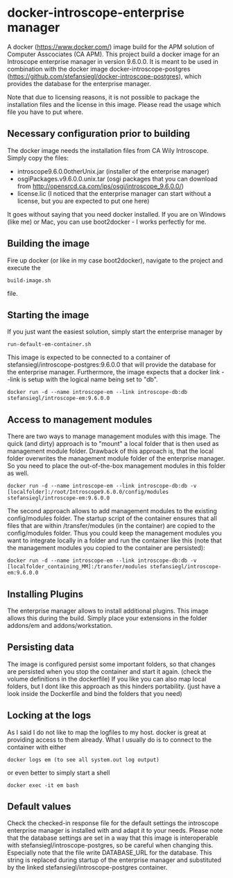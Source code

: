 # docker-introscope-enterprise manager
A docker (https://www.docker.com/) image build for the APM solution of Computer Asscociates (CA APM). This project build a docker image for an Introscope enterprise manager in version 9.6.0.0. It is meant to be used in combination with the docker image docker-introscope-postgres (https://github.com/stefansiegl/docker-introscope-postgres), which provides the database for the enterprise manager.

Note that due to licensing reasons, it is not possible to package the installation files and the license in this image. Please read the usage which file you have to put where.

## Necessary configuration prior to building
The docker image needs the installation files from CA Wily Introscope. Simply copy the files:
- introscope9.6.0.0otherUnix.jar (installer of the enterprise manager)
- osgiPackages.v9.6.0.0.unix.tar (osgi packages that you can download from http://opensrcd.ca.com/ips/osgi/introscope_9.6.0.0/)
- license.lic (I noticed that the enterprise manager can start without a license, but you are expected to put one here)

It goes without saying that you need docker installed. If you are on Windows (like me) or Mac, you can use boot2docker - I works perfectly for me.

## Building the image
Fire up docker (or like in my case boot2docker), navigate to the project and execute the 
```
build-image.sh
```
file.

## Starting the image
If you just want the easiest solution, simply start the enterprise manager by
```
run-default-em-container.sh
```
This image is expected to be connected to a container of stefansiegl/introscope-postgres:9.6.0.0 that will provide the database for the enterprise manager. Furthermore, the image expects that a docker link --link is setup with the logical name being set to "db". 
```
docker run -d --name introscope-em --link introscope-db:db stefansiegl/introscope-em:9.6.0.0
```

## Access to management modules
There are two ways to manage management modules with this image. The quick (and dirty) approach is to "mount" a local folder that is then used as management module folder. Drawback of this approach is, that the local folder overwrites the management module folder of the enterprise manager. So you need to place the out-of-the-box management modules in this folder as well. 
```
docker run -d --name introscope-em --link introscope-db:db -v [localfolder]:/root/Introscope9.6.0.0/config/modules stefansiegl/introscope-em:9.6.0.0
```

The second approach allows to add management modules to the existing config/modules folder. The startup script of the container ensures that all files that are within /transfer/modules (in the container) are copied to the config/modules folder. Thus you could keep the management modules you want to integrate locally in a folder and run the container like this (note that the management modules you copied to the container are persisted):
```
docker run -d --name introscope-em --link introscope-db:db -v [localfolder_containing_MM]:/transfer/modules stefansiegl/introscope-em:9.6.0.0
```

## Installing Plugins
The enterprise manager allows to install additional plugins. This image allows this during the build. Simply place your extensions in the folder addons/em and addons/workstation. 

## Persisting data
The image is configured persist some important folders, so that changes are persisted when you stop the container and start it again. (check the volume definitions in the dockerfile)
If you like you can also map local folders, but I dont like this approach as this hinders portability. (just have a look inside the Dockerfile and bind the folders that you need)

## Locking at the logs
As I said I do not like to map the logfiles to my host. docker is great at providing access to them already. What I usually do is to connect to the container with either
```
docker logs em (to see all system.out log output)
```
or even better to simply start a shell
```
docker exec -it em bash
```

## Default values
Check the checked-in response file for the default settings the introscope enterprise manager is installed with and adapt it to your needs. 
Please note that the database settings are set in a way that this image is interoperable with stefansiegl/introscope-postgres, so be careful when changing this. Especially note that the file write DATABASE_URL for the database. This string is replaced during startup of the enterprise manager and substituted by the linked stefansiegl/introscope-postgres container.
